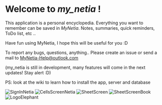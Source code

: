 # Welcome to *my_netia* !


This application is a personal encyclopedia. Everything you want to remember can be saved in *MyNetia*. Notes, summaries, quick reminders, ToDo list, etc ..

Have fun using MyNetia, I hope this will be useful for you :D

To report any bugs, questions, anything.. Please create an issue or send a mail to MyNetia-Help@outlook.com

(my_netia is still in development, many features will come in the next updates! Stay alert :D)

PS: look at the wiki to learn how to install the app, server and database


![SignInNetia](https://user-images.githubusercontent.com/33542661/166166034-ed0c678d-9729-4158-a1b6-8288322e3151.png)
![CellsScreenNetia](https://user-images.githubusercontent.com/33542661/166167849-af49699d-92d7-43a0-b944-d8129dfdd336.png)
![SheetScreen](https://user-images.githubusercontent.com/33542661/166167901-95a45bf9-3220-4e5b-832f-3d79ed6d257b.png)
![SheetScreenBook](https://user-images.githubusercontent.com/33542661/166167994-b1867938-091e-4f44-b24b-50a7ebac09d2.png)
![LogoElephant](https://user-images.githubusercontent.com/33542661/166165987-d94830a1-26af-4217-b803-d5e0c7f52c55.png)
